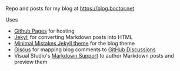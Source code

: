 Repo and posts for my blog at https://blog.boctor.net

Uses
* [Github Pages](https://pages.github.com) for hosting
* [Jekyll](https://jekyllrb.com) for converting Markdown posts into HTML
* [Minimal Mistakes Jekyll theme](https://github.com/mmistakes/minimal-mistakes) for the blog theme
* [Giscus](https://giscus.app) for mapping blog comments to [GitHub Discussions](https://github.com/boctor/boctor.github.io/discussions/categories/blog-post)
* Visual Studio's [Markdown Support](https://code.visualstudio.com/docs/languages/markdown) to author Markdown posts and preview them